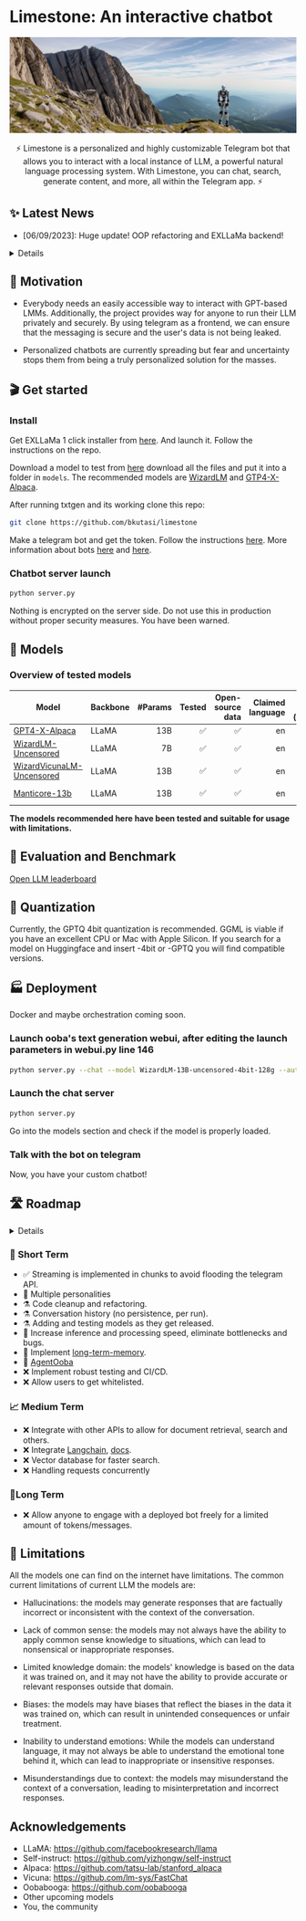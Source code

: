 # Limestone: An interactive chatbot

<center>

![banner](assets/banner.png)

⚡ Limestone is a personalized and highly customizable Telegram bot that allows you to interact with a local instance of LLM, a powerful natural language processing system. With Limestone, you can chat, search, generate content, and more, all within the Telegram app. ⚡

</center>

## ✨ Latest News

- [06/09/2023]: Huge update! OOP refactoring and EXLLaMa backend!

<details>

- [05/14/2023]: Personalities, some of them are crazy. Be careful and use it responsibly!
- [05/11/2023]: Streaming is added! New models, chatting history works.
- [04/28/2023]: Initial release with instruction functionality.

</details>

## 🤔 Motivation

- Everybody needs an easily accessible way to interact with GPT-based LMMs. Additionally, the project provides way for anyone to run their LLM privately and securely. By using telegram as a frontend, we can ensure that the messaging is secure and the user's data is not being leaked.

- Personalized chatbots are currently spreading but fear and uncertainty stops them from being a truly personalized solution for the masses.

## 🎬 Get started

### Install

Get EXLLaMa 1 click installer from [here](https://github.com/oobabooga/text-generation-webui#one-click-installers). And launch it. Follow the instructions on the repo.

Download a model to test from [here](https://huggingface.co/models?filter=llm) download all the files and put it into a folder in `models`. The recommended models are [WizardLM](https://huggingface.co/TheBloke/wizardLM-7B-GPTQ) and [GTP4-X-Alpaca](https://huggingface.co/anon8231489123/gpt4-x-alpaca-13b-native-4bit-128g).

After running txtgen and its working clone this repo:

```bash
git clone https://github.com/bkutasi/limestone
```

Make a telegram bot and get the token. Follow the instructions [here](https://telegram.me/BotFather). More information about bots [here](https://core.telegram.org/bots#6-botfather) and [here](https://core.telegram.org/bots/tutorial).

### Chatbot server launch

```bash
python server.py
```

Nothing is encrypted on the server side. Do not use this in production without proper security measures. You have been warned.

## 🐼 Models

### Overview of tested models

| Model                         | Backbone |  #Params | Tested               | Open-source data | Claimed language | Post-training (instruction) | VRAM required | Release date |
|-------------------------------|----------|---------:|------------------:|-----------------:|-----------------:|----------------------------:|-----------------------------:|-------------:|
|[GPT4-X-Alpaca](https://huggingface.co/anon8231489123/gpt4-x-alpaca-13b-native-4bit-128g)   | LLaMA | 13B | ✅|✅| en |           52K | 12 Gb |     04/25/23 |
|[WizardLM-Uncensored](https://huggingface.co/ehartford/WizardLM-7B-Uncensored)              | LLaMA | 7B |  ✅|✅| en |   [70K-uncen](https://huggingface.co/datasets/ehartford/WizardLM_alpaca_evol_instruct_70k_unfiltered/)|    8 Gb |     05/04/23 |
|[WizardVicunaLM-Uncensored](https://huggingface.co/ehartford/Wizard-Vicuna-13B-Uncensored)  | LLaMA | 13B | ✅|✅| en |   [70K-uncen](https://huggingface.co/datasets/ehartford/WizardLM_alpaca_evol_instruct_70k_unfiltered/)| 12 Gb |     05/13/23 |
|[Manticore-13b](https://huggingface.co/openaccess-ai-collective/manticore-13b)              | LLaMA | 13B | ✅|✅| en | see model link | 12 Gb |     05/19/23 |

<b>The models recommended here have been tested and suitable for usage with limitations.</b>

## 🧐 Evaluation and Benchmark

[Open LLM leaderboard](https://huggingface.co/spaces/HuggingFaceH4/open_llm_leaderboard)

## 👾 Quantization

Currently, the GPTQ 4bit quantization is recommended. GGML is viable if you have an excellent CPU or Mac with Apple Silicon. If you search for a model on Huggingface and insert -4bit or -GPTQ you will find compatible versions.

## 🏭 Deployment

Docker and maybe orchestration coming soon.

### Launch ooba's text generation webui, after editing the launch parameters in webui.py line 146

```bash
python server.py --chat --model WizardLM-13B-uncensored-4bit-128g --auto-devices --wbits 4 --groupsize 128 --model_type=llama --gpu-memory 9 --api
```

### Launch the chat server

```bash
python server.py
```

Go into the models section and check if the model is properly loaded.

### Talk with the bot on telegram

Now, you have your custom chatbot!

## 🛣️ Roadmap

<details>
✅ - done
⚗️ - implemented partially
🚧 - planning
❌ - not yet started
</details>

### 🎯 Short Term

- ✅ Streaming is implemented in chunks to avoid flooding the telegram API.
- 🚧 Multiple personalities
- ⚗️ Code cleanup and refactoring.
- ⚗️ Conversation history (no persistence, per run).
- ⚗️ Adding and testing models as they get released.
- 🚧 Increase inference and processing speed, eliminate bottlenecks and bugs.
- 🚧 Implement [long-term-memory](https://github.com/wawawario2/long_term_memory).
- 🚧 [AgentOoba](https://github.com/flurb18/AgentOoba)
- ❌ Implement robust testing and CI/CD.
- ❌ Allow users to get whitelisted.

### 📈 Medium Term

- ❌ Integrate with other APIs to allow for document retrieval, search and others.
- ❌ Integrate [Langchain](https://github.com/hwchase17/langchain#quick-install), [docs](https://python.langchain.com/en/latest/use_cases/question_answering.html).
- ❌ Vector database for faster search.
- ❌ Handling requests concurrently

### 🌟Long Term

- ❌ Allow anyone to engage with a deployed bot freely for a limited amount of tokens/messages.

## 🤖 Limitations

All the models one can find on the internet have limitations. The common current limitations of current LLM the models are:

- Hallucinations: the models may generate responses that are factually incorrect or inconsistent with the context of the conversation.

- Lack of common sense: the models may not always have the ability to apply common sense knowledge to situations, which
  can lead to nonsensical or inappropriate responses.

- Limited knowledge domain: the models' knowledge is based on the data it was trained on, and it may not have the
  ability to provide accurate or relevant responses outside that domain.

- Biases: the models may have biases that reflect the biases in the data it was trained on, which can result in
  unintended consequences or unfair treatment.

- Inability to understand emotions: While the models can understand language, it may not always be able to understand
  the emotional tone behind it, which can lead to inappropriate or insensitive responses.

- Misunderstandings due to context: the models may misunderstand the context of a conversation, leading to
  misinterpretation and incorrect responses.

## Acknowledgements

- LLaMA: <https://github.com/facebookresearch/llama>
- Self-instruct: <https://github.com/yizhongw/self-instruct>
- Alpaca: <https://github.com/tatsu-lab/stanford_alpaca>
- Vicuna: <https://github.com/lm-sys/FastChat>
- Oobabooga: <https://github.com/oobabooga>
- Other upcoming models
- You, the community
